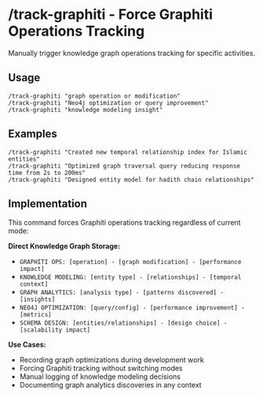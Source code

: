 # /track-graphiti - Force Graphiti Operations Tracking

Manually trigger knowledge graph operations tracking for specific activities.

## Usage
```
/track-graphiti "graph operation or modification"
/track-graphiti "Neo4j optimization or query improvement"
/track-graphiti "knowledge modeling insight"
```

## Examples
```
/track-graphiti "Created new temporal relationship index for Islamic entities"
/track-graphiti "Optimized graph traversal query reducing response time from 2s to 200ms"
/track-graphiti "Designed entity model for hadith chain relationships"
```

## Implementation
This command forces Graphiti operations tracking regardless of current mode:

**Direct Knowledge Graph Storage:**
- `GRAPHITI OPS: [operation] - [graph modification] - [performance impact]`
- `KNOWLEDGE MODELING: [entity type] - [relationships] - [temporal context]`
- `GRAPH ANALYTICS: [analysis type] - [patterns discovered] - [insights]`
- `NEO4J OPTIMIZATION: [query/config] - [performance improvement] - [metrics]`
- `SCHEMA DESIGN: [entities/relationships] - [design choice] - [scalability impact]`

**Use Cases:**
- Recording graph optimizations during development work
- Forcing Graphiti tracking without switching modes
- Manual logging of knowledge modeling decisions
- Documenting graph analytics discoveries in any context